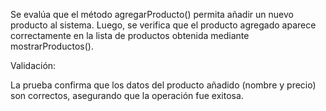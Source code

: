 Se evalúa que el método agregarProducto() permita añadir un nuevo producto al sistema.
Luego, se verifica que el producto agregado aparece correctamente en la lista de productos obtenida mediante mostrarProductos().

Validación:

La prueba confirma que los datos del producto añadido (nombre y precio) son correctos, asegurando que la operación fue exitosa.
